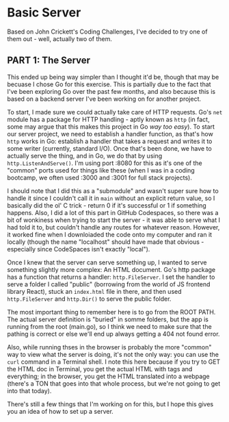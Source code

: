 # Basic Server

Based on John Crickett's Coding Challenges, I've decided to try one of them out - well, actually two of them.

## PART 1: The Server

This ended up being way simpler than I thought it'd be, though that may be becuase I chose Go for this exercise. This is partially due to the fact that I've been exploring Go over the past few months, and also because this is based on a backend server I've been working on for another project.

To start, I made sure we could actually take care of HTTP requests. Go's `net` module has a package for HTTP handling - aptly known as `http` (in fact, some may argue that this makes this project in Go _way too easy_). To start our server project, we need to establish a handler function, as that's how `http` works in Go: establish a handler that takes a request and writes it to some writer (currently, standard I/O). Once that's been done, we have to actually serve the thing, and in Go, we do that by using `http.ListenAndServe()`. I'm using port :8080 for this as it's one of the "common" ports used for things like these (when I was in a coding bootcamp, we often used :3000 and :3001 for full stack projects).

I should note that I did this as a "submodule" and wasn't super sure how to handle it since I couldn't call it in `main` without an explicit return value, so I basically did the ol' C trick - return 0 if it's successful or 1 if something happens. Also, I did a lot of this part in GitHub Codespaces, so there was a bit of wonkiness when trying to start the server - it was able to serve what I had told it to, but couldn't handle any routes for whatever reason. However, it worked fine when I downloiaded the code onto my computer and ran it locally (though the name "localhost" should have made that obvious - especially since CodeSpaces isn't exactly "local").

Once I knew that the server can serve something up, I wanted to serve something slightly more complex: An HTML document. Go's http package has a function that returns a handler: `http.FileServer`. I set the handler to serve a folder I called "public" (borrowing from the world of JS frontend library React), stuck an `index.html` file in there, and then used `http.FileServer` and `http.Dir()` to serve the public folder.

The most important thing to remember here is to go from the ROOT PATH. The actual server definition is "buried" in somme folders, but the app is running from the root (main.go), so I think we need to make sure that the pathing is correct or else we'll end up always getting a 404 not found error.

Also, while running thses in the browser is probably the more "common" way to view what the server is doing, it's not the only way: you can use the `curl` command in a Terminal shell. I note this here because if you try to GET the HTML doc in Terminal, you get the actual HTML with tags and everything; in the browser, you get the HTML translated into a webpage (there's a TON that goes into that whole process, but we're not going to get into that today).

There's still a few things that I'm working on for this, but I hope this gives you an idea of how to set up a server.

<!-- We're not QUITE done here, as there's another important consideration we have to take into account:

Wildcards.

With the simple server, we can actually serve a fair amount of "wildcard" requests. For example, a route such as "localhost:8080/this-is-not-the-droid-that-you-are-looking-for" will actually yield the request route and serve a result. However, we cannot do that with HTML documents.

The generic response I got from the server when trying to find nonextant things in the HTML server was a simple "404 page not found" message, which is, in all honesty, fine. However, I'd like to have a special page for any bad requests like this; IMO, it's a better signal to the end user that they made a bad request.

I made a 404 page, and we're actually able to access it if it's in our public directory by simply requesting `localhost:8080/404.html`. However, what we need is to redirect any "bad" requests to this page; for example, if we tried to get `localhost:8080/random_page_generator` and it didn't exist, we should be rerouted to `404.html`. To do this part, I ended up deep in the research "woods" before realizing that 

Here's where the decision to use Go for this really begins to get interesting: instead of making one server, I tried to write two different servers - one for frontend and one for backend. Obviously, I used different ports for them (:3000 for the HTML pages and :8080 for the backend stuff), but alas, only one can run at a time...or can it?

I know that concurrency is a thing; I used it for a monorepo project WAY back in the day. However, I was, to put it bluntly, kinda stupid back then and probably copied it from somewhere without understanding what was actually going on. However, one of the things Go is most well known for is its concurrency paradigms, so I figured that there MIGHT be a way to have both run at the same time. As it turns out, Goroutines are our friend here.

A Goroutine is, in short, a singular programming thread within Go. Thanks to Goroutines, I was able to get both ports routed to the same server...but that's not quite what I had in mind. However, in order for the two ports to serve different things (i.e. frontend and backend), I did a bit more digging.

 Originally, I intended to have both a web server and an HTTP Load Tester in this repository. However, it ended up not working out in practice, so I decided to split it into its own project/repository - which you can view here:

### [LOAD TESTER](https://github.com/JamesCalingo/go_loadtester) -->
